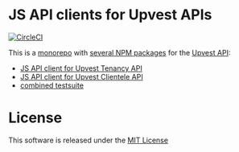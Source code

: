 # JS API clients for Upvest APIs

[![CircleCI](https://circleci.com/gh/upvestco/upvest-javascript.svg?style=svg)](https://circleci.com/gh/upvestco/upvest-javascript)

This is a [monorepo](https://en.wikipedia.org/wiki/Monorepo) with [several NPM packages](./packages) for the [Upvest API](https://doc.upvest.co/):

- [JS API client for Upvest Tenancy API](https://www.npmjs.com/package/@upvest/tenancy-api)
- [JS API client for Upvest Clientele API](https://www.npmjs.com/package/@upvest/clientele-api)
- [combined testsuite](https://www.npmjs.com/package/@upvest/api-tests)

# License

This software is released under the [MIT License](./LICENSE)
